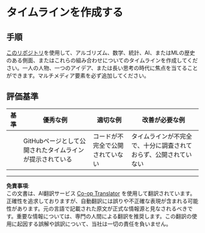 <!--
CO_OP_TRANSLATOR_METADATA:
{
  "original_hash": "eb6e4d5afd1b21a57d2b9e6d0aac3969",
  "translation_date": "2025-09-03T23:42:26+00:00",
  "source_file": "1-Introduction/2-history-of-ML/assignment.md",
  "language_code": "ja"
}
-->
# タイムラインを作成する

## 手順

[このリポジトリ](https://github.com/Digital-Humanities-Toolkit/timeline-builder)を使用して、アルゴリズム、数学、統計、AI、またはMLの歴史のある側面、またはこれらの組み合わせについてのタイムラインを作成してください。一人の人物、一つのアイデア、または長い思考の時代に焦点を当てることができます。マルチメディア要素を必ず追加してください。

## 評価基準

| 基準     | 優秀な例                                         | 適切な例                              | 改善が必要な例                                                |
| -------- | ----------------------------------------------- | ------------------------------------- | ------------------------------------------------------------ |
|          | GitHubページとして公開されたタイムラインが提示されている | コードが不完全で公開されていない       | タイムラインが不完全で、十分に調査されておらず、公開されていない |

---

**免責事項**:  
この文書は、AI翻訳サービス [Co-op Translator](https://github.com/Azure/co-op-translator) を使用して翻訳されています。正確性を追求しておりますが、自動翻訳には誤りや不正確な表現が含まれる可能性があります。元の言語で記載された原文が正式な情報源と見なされるべきです。重要な情報については、専門の人間による翻訳を推奨します。この翻訳の使用に起因する誤解や誤訳について、当社は一切の責任を負いません。